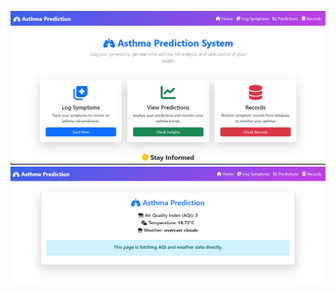 ![Asthma Screenshot](https://raw.githubusercontent.com/Psyphon-hvk/Fred/main/img%201.PNG)
![Second Screenshot](https://raw.githubusercontent.com/Psyphon-hvk/Fred/main/img%202.PNG)


